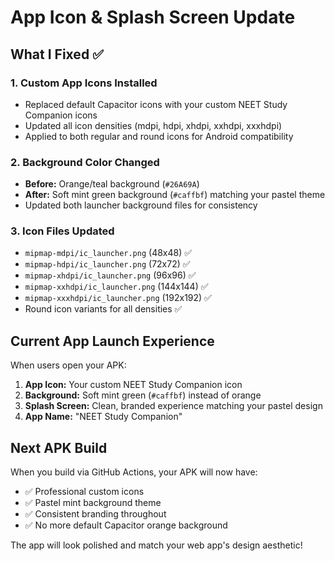 # App Icon & Splash Screen Update

## What I Fixed ✅

### 1. Custom App Icons Installed
- Replaced default Capacitor icons with your custom NEET Study Companion icons
- Updated all icon densities (mdpi, hdpi, xhdpi, xxhdpi, xxxhdpi)
- Applied to both regular and round icons for Android compatibility

### 2. Background Color Changed
- **Before:** Orange/teal background (`#26A69A`) 
- **After:** Soft mint green background (`#caffbf`) matching your pastel theme
- Updated both launcher background files for consistency

### 3. Icon Files Updated
- `mipmap-mdpi/ic_launcher.png` (48x48) ✅
- `mipmap-hdpi/ic_launcher.png` (72x72) ✅  
- `mipmap-xhdpi/ic_launcher.png` (96x96) ✅
- `mipmap-xxhdpi/ic_launcher.png` (144x144) ✅
- `mipmap-xxxhdpi/ic_launcher.png` (192x192) ✅
- Round icon variants for all densities ✅

## Current App Launch Experience

When users open your APK:
1. **App Icon:** Your custom NEET Study Companion icon
2. **Background:** Soft mint green (`#caffbf`) instead of orange
3. **Splash Screen:** Clean, branded experience matching your pastel design
4. **App Name:** "NEET Study Companion"

## Next APK Build

When you build via GitHub Actions, your APK will now have:
- ✅ Professional custom icons
- ✅ Pastel mint background theme  
- ✅ Consistent branding throughout
- ✅ No more default Capacitor orange background

The app will look polished and match your web app's design aesthetic!